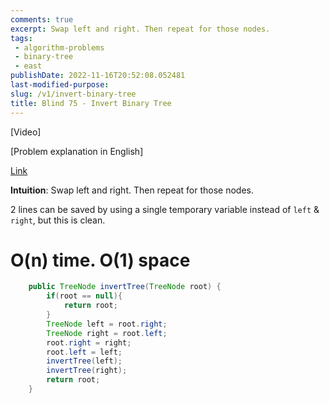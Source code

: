 ```yaml
---
comments: true
excerpt: Swap left and right. Then repeat for those nodes.
tags:
 - algorithm-problems
 - binary-tree
 - east
publishDate: 2022-11-16T20:52:08.052481
last-modified-purpose:
slug: /v1/invert-binary-tree
title: Blind 75 - Invert Binary Tree
---
```


[Video]

[Problem explanation in English]

[Link](https://leetcode.com/problems/invert-binary-tree/)

**Intuition**: Swap left and right. Then repeat for those nodes.

2 lines can be saved by using a single temporary variable instead of `left` & `right`, but this is clean.

# O(n) time. O(1) space

```java
    public TreeNode invertTree(TreeNode root) {
        if(root == null){
            return root;
        }
        TreeNode left = root.right;
        TreeNode right = root.left;
        root.right = right;
        root.left = left;
        invertTree(left);
        invertTree(right);
        return root;
    }
```